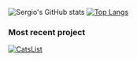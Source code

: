 ![Sergio's GitHub stats](https://github-readme-stats.vercel.app/api?username=smoralb&show_icons=true&bg_color=30,FF512F,F09819&title_color=fff&text_color=fff&icon_color=6CD4FF)
[![Top Langs](https://github-readme-stats.vercel.app/api/top-langs/?username=smoralb)](https://github.com/smoralb/github-readme-stats)

### Most recent project

[![CatsList](https://github-readme-stats.vercel.app/api/pin/?username=smoralb&repo=CatsList&theme=radical)](https://github.com/smoralb/CatsList)
